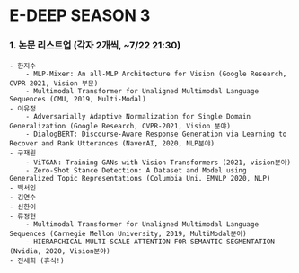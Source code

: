 # E-DEEP SEASON 3

### 1. 논문 리스트업 (각자 2개씩, ~7/22 21:30)
   
    - 한지수
        - MLP-Mixer: An all-MLP Architecture for Vision (Google Research, CVPR 2021, Vision 부문)
        - Multimodal Transformer for Unaligned Multimodal Language Sequences (CMU, 2019, Multi-Modal)
    - 이유정
        - Adversarially Adaptive Normalization for Single Domain Generalization (Google Research, CVPR-2021, Vision 분야)
        - DialogBERT: Discourse-Aware Response Generation via Learning to Recover and Rank Utterances (NaverAI, 2020, NLP분야)
    - 구재원
        - ViTGAN: Training GANs with Vision Transformers (2021, vision분야) 
        - Zero-Shot Stance Detection: A Dataset and Model using Generalized Topic Representations (Columbia Uni. EMNLP 2020, NLP)
    - 백서인
    - 김연수
    - 신한이
    - 류정현
        - Multimodal Transformer for Unaligned Multimodal Language Sequences (Carnegie Mellon University, 2019, MultiModal분야)
        - HIERARCHICAL MULTI-SCALE ATTENTION FOR SEMANTIC SEGMENTATION (Nvidia, 2020, Vision분야)    
    - 전세희 (휴식!)


